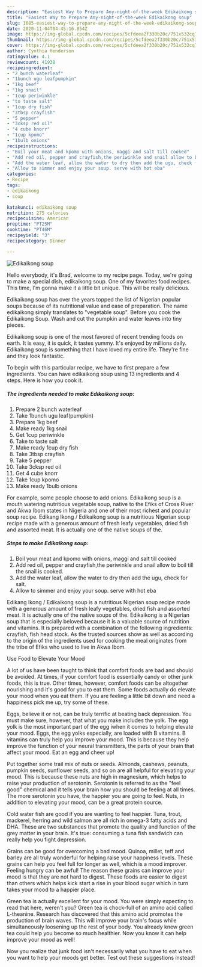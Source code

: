 ```yaml
---
description: "Easiest Way to Prepare Any-night-of-the-week Edikaikong soup"
title: "Easiest Way to Prepare Any-night-of-the-week Edikaikong soup"
slug: 1685-easiest-way-to-prepare-any-night-of-the-week-edikaikong-soup
date: 2020-11-04T04:45:16.854Z
image: https://img-global.cpcdn.com/recipes/5cfdeea2f330b20c/751x532cq70/edikaikong-soup-recipe-main-photo.jpg
thumbnail: https://img-global.cpcdn.com/recipes/5cfdeea2f330b20c/751x532cq70/edikaikong-soup-recipe-main-photo.jpg
cover: https://img-global.cpcdn.com/recipes/5cfdeea2f330b20c/751x532cq70/edikaikong-soup-recipe-main-photo.jpg
author: Cynthia Henderson
ratingvalue: 4.1
reviewcount: 41938
recipeingredient:
- "2 bunch waterleaf"
- "1bunch ugu leafpumpkin"
- "1kg beef"
- "1kg snail"
- "1cup periwinkle"
- "to taste salt"
- "1cup dry fish"
- "3tbsp crayfish"
- "5 pepper"
- "3cksp red oil"
- "4 cube knorr"
- "1cup kpomo"
- "1bulb onions"
recipeinstructions:
- "Boil your meat and kpomo with onions, maggi and salt till cooked"
- "Add red oil, pepper and crayfish,the periwinkle and snail allow to boil till the snail is cooked."
- "Add the water leaf, allow the water to dry then add the ugu, check for salt."
- "Allow to simmer and enjoy your soup. serve with hot eba"
categories:
- Recipe
tags:
- edikaikong
- soup

katakunci: edikaikong soup 
nutrition: 275 calories
recipecuisine: American
preptime: "PT25M"
cooktime: "PT46M"
recipeyield: "3"
recipecategory: Dinner

---
```



![Edikaikong soup](https://img-global.cpcdn.com/recipes/5cfdeea2f330b20c/751x532cq70/edikaikong-soup-recipe-main-photo.jpg)

Hello everybody, it's Brad, welcome to my recipe page. Today, we're going to make a special dish, edikaikong soup. One of my favorites food recipes. This time, I'm gonna make it a little bit unique. This will be really delicious.

Edikaikong soup has over the years topped the list of Nigerian popular soups because of its nutritional value and ease of preparation. The name edikaikong simply translates to &#34;vegetable soup&#34;. Before you cook the Edikaikong Soup. Wash and cut the pumpkin and water leaves into tiny pieces.

Edikaikong soup is one of the most favored of recent trending foods on earth. It is easy, it is quick, it tastes yummy. It's enjoyed by millions daily. Edikaikong soup is something that I have loved my entire life. They're fine and they look fantastic.


To begin with this particular recipe, we have to first prepare a few ingredients. You can have edikaikong soup using 13 ingredients and 4 steps. Here is how you cook it.

<!--inarticleads1-->

##### The ingredients needed to make Edikaikong soup:

1. Prepare 2 bunch waterleaf
1. Take 1bunch ugu leaf(pumpkin)
1. Prepare 1kg beef
1. Make ready 1kg snail
1. Get 1cup periwinkle
1. Take to taste salt
1. Make ready 1cup dry fish
1. Take 3tbsp crayfish
1. Take 5 pepper
1. Take 3cksp red oil
1. Get 4 cube knorr
1. Take 1cup kpomo
1. Make ready 1bulb onions


For example, some people choose to add onions. Edikaikong soup is a mouth watering nutritious vegetable soup, native to the Efiks of Cross River and Akwa Ibom states in Nigeria and one of their most richest and popular soup recipe. Edikang Ikong / Edikaikong soup is a nutritious Nigerian soup recipe made with a generous amount of fresh leafy vegetables, dried fish and assorted meat. It is actually one of the native soups of the. 

<!--inarticleads2-->

##### Steps to make Edikaikong soup:

1. Boil your meat and kpomo with onions, maggi and salt till cooked
1. Add red oil, pepper and crayfish,the periwinkle and snail allow to boil till the snail is cooked.
1. Add the water leaf, allow the water to dry then add the ugu, check for salt.
1. Allow to simmer and enjoy your soup. serve with hot eba


Edikang Ikong / Edikaikong soup is a nutritious Nigerian soup recipe made with a generous amount of fresh leafy vegetables, dried fish and assorted meat. It is actually one of the native soups of the. Edikaikong is a Nigerian soup that is especially beloved because it is a valuable source of nutrition and vitamins. It is prepared with a combination of the following ingredients: crayfish, fish head stock. As the trusted sources show as well as according to the origin of the ingredients used for cooking the meal originates from the tribe of Efiks who used to live in Akwa Ibom. 

Use Food to Elevate Your Mood


A lot of us have been taught to think that comfort foods are bad and should be avoided. At times, if your comfort food is essentially candy or other junk foods, this is true. Other times, however, comfort foods can be altogether nourishing and it's good for you to eat them. Some foods actually do elevate your mood when you eat them. If you are feeling a little bit down and need a happiness pick me up, try some of these.

Eggs, believe it or not, can be truly terrific at beating back depression. You must make sure, however, that what you make includes the yolk. The egg yolk is the most important part of the egg iwhen it comes to helping elevate your mood. Eggs, the egg yolks especially, are loaded with B vitamins. B vitamins can truly help you improve your mood. This is because they help improve the function of your neural transmitters, the parts of your brain that affect your mood. Eat an egg and cheer up!

Put together some trail mix of nuts or seeds. Almonds, cashews, peanuts, pumpkin seeds, sunflower seeds, and so on are all helpful for elevating your mood. This is because these nuts are high in magnesium, which helps to raise your production of serotonin. Serotonin is referred to as the "feel good" chemical and it tells your brain how you should be feeling at all times. The more serotonin you have, the happier you are going to feel. Nuts, in addition to elevating your mood, can be a great protein source.

Cold water fish are good if you are wanting to feel happier. Tuna, trout, mackerel, herring and wild salmon are all rich in omega-3 fatty acids and DHA. These are two substances that promote the quality and function of the grey matter in your brain. It's true: consuming a tuna fish sandwich can really help you fight depression. 

Grains can be good for overcoming a bad mood. Quinoa, millet, teff and barley are all truly wonderful for helping raise your happiness levels. These grains can help you feel full for longer as well, which is a mood improver. Feeling hungry can be awful! The reason these grains can improve your mood is that they are not hard to digest. These foods are easier to digest than others which helps kick start a rise in your blood sugar which in turn takes your mood to a happier place.

Green tea is actually excellent for your mood. You were simply expecting to read that here, weren't you? Green tea is chock-full of an amino acid called L-theanine. Research has discovered that this amino acid promotes the production of brain waves. This will improve your brain's focus while simultaneously loosening up the rest of your body. You already knew green tea could help you become so much healthier. Now you know it can help improve your mood as well!

Now you realize that junk food isn't necessarily what you have to eat when you want to help your moods get better. Test out  these suggestions  instead!

